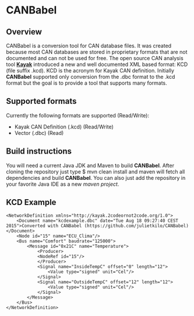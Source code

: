 # CANBabel

## Overview

CANBabel is a conversion tool for CAN database files. It was created because most CAN databases are stored in proprietary formats that are not documented and can not be used for free.
The open source CAN analysis tool [**Kayak**](https://github.com/dschanoeh/Kayak/ "Kayak is an application for CAN bus diagnosis and monitoring") introduced a new and well documented XML based format: KCD (file suffix .kcd). KCD is the acronym for Kayak CAN definition.
Initially **CANBabel** supported only conversion from the .dbc format to the .kcd format but the goal is to provide a tool that supports many formats.

## Supported formats
Currently the following formats are supported (Read/Write):

* Kayak CAN Definition (.kcd) (Read/Write)
* Vector (.dbc) (Read)

## Build instructions
You will need a current Java JDK and Maven to build **CANBabel**. After cloning the repository just type
	$ mvn clean install
and maven will fetch all dependencies and build **CANBabel**. You can also just add the repository in your favorite Java IDE as a new _maven project_.

## KCD Example

    <NetworkDefinition xmlns="http://kayak.2codeornot2code.org/1.0">
        <Document name="kcdexample.dbc" date="Tue Aug 18 09:27:40 CEST 2015">Converted with CANBabel (https://github.com/julietkilo/CANBabel)</Document>
        <Node id="15" name="ECU_Clima"/>
        <Bus name="Comfort" baudrate="125000">
            <Message id="0x21C" name="Temperature">
                <Producer>
	            <NodeRef id="15"/>
                </Producer>
                <Signal name="InsideTempC" offset="0" length="12">
                    <Value type="signed" unit="Cel"/>
                </Signal>
                <Signal name="OutsideTempC" offset="12" length="12">
                    <Value type="signed" unit="Cel"/>
                </Signal>
            </Message>
        </Bus>
    </NetworkDefinition>

